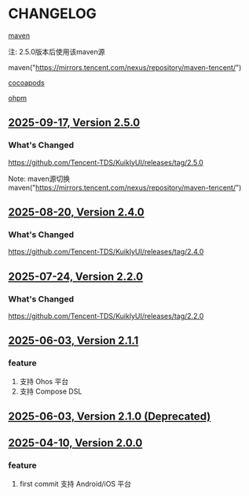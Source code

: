 # CHANGELOG

[maven](https://repo1.maven.org/maven2/com/tencent/kuikly-open/)

注: 2.5.0版本后使用该maven源

maven("https://mirrors.tencent.com/nexus/repository/maven-tencent/")

[cocoapods](https://cocoapods.org/pods/OpenKuiklyIOSRender)

[ohpm](https://ohpm.openharmony.cn/#/cn/detail/@kuikly-open%2Frender)

## [2025-09-17, Version 2.5.0](https://github.com/Tencent-TDS/KuiklyUI/tree/2.5.0)
### What's Changed
https://github.com/Tencent-TDS/KuiklyUI/releases/tag/2.5.0

Note: maven源切换 maven("https://mirrors.tencent.com/nexus/repository/maven-tencent/")

## [2025-08-20, Version 2.4.0](https://github.com/Tencent-TDS/KuiklyUI/tree/2.4.0)
### What's Changed
https://github.com/Tencent-TDS/KuiklyUI/releases/tag/2.4.0

## [2025-07-24, Version 2.2.0](https://github.com/Tencent-TDS/KuiklyUI/tree/2.2.0)
### What's Changed
https://github.com/Tencent-TDS/KuiklyUI/releases/tag/2.2.0

## [2025-06-03, Version 2.1.1](https://github.com/Tencent-TDS/KuiklyUI/tree/2.1.1)
### feature
1. 支持 Ohos 平台
2. 支持 Compose DSL

## [2025-06-03, Version 2.1.0 (Deprecated)](https://github.com/Tencent-TDS/KuiklyUI/tree/2.1.0)

## [2025-04-10, Version 2.0.0](https://github.com/Tencent-TDS/KuiklyUI/tree/2.0.0)
### feature
1. first commit 支持 Android/iOS 平台